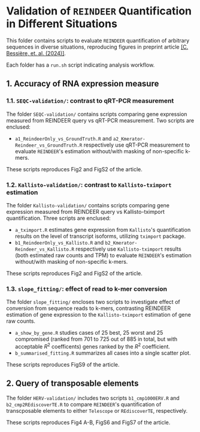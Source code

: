 # Validation of `REINDEER` Quantification in Different Situations

This folder contains scripts to evaluate `REINDEER` quantification of arbitrary sequences in diverse situations, reproducing figures in preprint article [[C. Bessière, et. al. (2024)]](https://doi.org/10.1101/2024.02.27.581927).

Each folder has a `run.sh` script indicating analysis workflow.

## 1. Accuracy of RNA expression measure

### 1.1. `SEQC-validation/`: contrast to qRT-PCR measurement

The folder `SEQC-validation/` contains scripts comparing gene expression measured from REINDEER query vs qRT-PCR measurement. Two scripts are enclused:

- `a1_ReindeerOnly_vs_GroundTruth.R` and `a2_Kmerator-Reindeer_vs_GroundTruth.R` respectively use qRT-PCR measurement to evaluate `REINDEER`'s estimation without/with masking of non-specific k-mers.

These scripts reproduces Fig2 and FigS2 of the article.

### 1.2. `Kallisto-validation/`: contrast to `Kallisto-tximport` estimation

The folder `Kallisto-validation/` contains scripts comparing gene expression measured from REINDEER query vs Kallisto-tximport quantification. Three scripts are enclused:

- `a_tximport.R` estimates gene expression from `Kallisto`'s quantification results on the level of transcript isoforms, utilizing `tximport` package.
- `b1_ReindeerOnly_vs_Kallisto.R` and `b2_Kmerator-Reindeer_vs_Kallisto.R` respectively use `Kallisto-tximport` results (both estimated raw counts and TPM) to evaluate `REINDEER`'s estimation without/with masking of non-specific k-mers.

These scripts reproduces Fig2 and FigS2 of the article.

### 1.3. `slope_fitting/`: effect of read to k-mer conversion

The folder `slope_fitting/` encloses two scripts to investigate effect of conversion from sequence reads to k-mers, contrasting REINDEER estimation of gene expression to the `Kallisto-tximport` estimation of gene raw counts.

- `a_show_by_gene.R` studies cases of 25 best, 25 worst and 25 compromised (ranked from 701 to 725 out of 885 in total, but with acceptable $R^2$ coefficents) genes ranked by the $R^2$ coefficient.
- `b_summarised_fitting.R` summarizes all cases into a single scatter plot.

These scripts reproduces FigS9 of the article.

## 2. Query of transposable elements

The folder `HERV-validation/` includes two scripts `b1_cmp1000ERV.R` and `b2_cmp2REdiscoverTE.R` to compare `REINDEER`'s quantification of transcposable elements to either `Telescope` or `REdiscoverTE`, respectively.

These scripts reproduces Fig4 A-B, FigS6 and FigS7 of the article.
